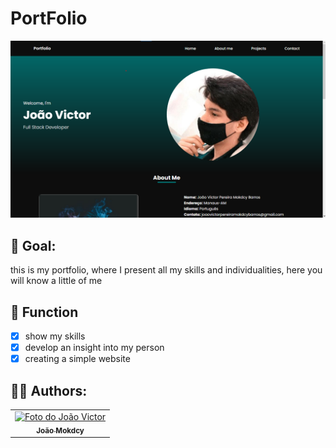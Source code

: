 # PortFolio

<img src="Portfolio.png" alt="exemplo imagem">

## 📄 Goal:

this is my portfolio, where I present all my skills and individualities, here you will know a little of me

## 🔧 Function
- [X] show my skills
- [X] develop an insight into my person
- [X] creating a simple website
## 🙋‍♂️ Authors:
<table>
  <tr>
    <td align="center">
      <a href="#">
        <img src="https://avatars.githubusercontent.com/u/91168785?s=96&v=4" width="100px;" alt="Foto do João Victor"/><br>
        <sub>
          <b>João Mokdcy</b>
        </sub>
      </a>
    </td>
